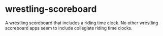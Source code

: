 # wrestling-scoreboard
A wrestling scoreboard that includes a riding time clock. No other wrestling scoreboard apps seem to include collegiate riding time clocks.
